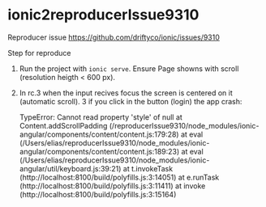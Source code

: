 # ionic2reproducerIssue9310
Reproducer issue https://github.com/driftyco/ionic/issues/9310

Step for reproduce

1. Run the project with `ionic serve`. Ensure Page showns with scroll (resolution heigth < 600 px).
2. In rc.3 when the input recives focus the screen is centered on it (automatic scroll).
3 if you click in the button (login) the app crash: 


      TypeError: Cannot read property 'style' of null
      at Content.addScrollPadding (/reproducerIssue9310/node_modules/ionic-angular/components/content/content.js:179:28)
      at eval (/Users/elias/reproducerIssue9310/node_modules/ionic-angular/components/content/content.js:189:23)
      at eval (/Users/elias/reproducerIssue9310/node_modules/ionic-angular/util/keyboard.js:39:21)
      at t.invokeTask (http://localhost:8100/build/polyfills.js:3:14051)
      at e.runTask (http://localhost:8100/build/polyfills.js:3:11411)
      at invoke (http://localhost:8100/build/polyfills.js:3:15164)
